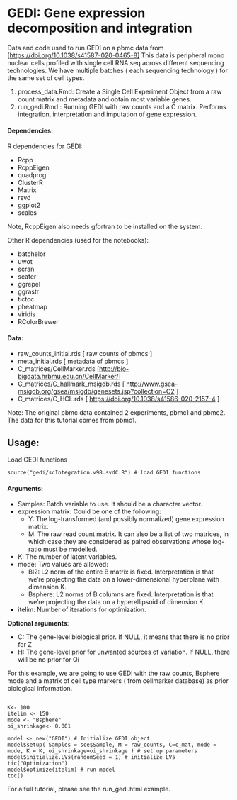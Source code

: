 # GEDI: Gene expression decomposition and integration

Data and code used to run GEDI on a pbmc data from [https://doi.org/10.1038/s41587-020-0465-8] This data is peripheral mono nuclear cells profiled with single cell RNA seq across different sequencing technologies. We have multiple batches ( each sequencing technology ) for the same set of cell types.

1. process_data.Rmd: Create a Single Cell Experiment Object from a raw count matrix and metadata and obtain most variable genes. 
2. run_gedi.Rmd : Running GEDI with raw counts and a C matrix. Performs integration, interpretation and imputation of gene expression. 

#### **Dependencies:** 

R dependencies for GEDI:

  * Rcpp
  * RcppEigen
  * quadprog
  * ClusterR
  * Matrix
  * rsvd
  * ggplot2
  * scales

Note, RcppEigen also needs gfortran to be installed on the system.

Other R dependencies (used for the notebooks):

  * batchelor
  * uwot
  * scran
  * scater
  * ggrepel
  * ggrastr
  * tictoc
  * pheatmap
  * viridis
  * RColorBrewer

#### **Data:** 

* raw_counts_initial.rds [ raw counts of pbmcs ]
* meta_initial.rds [ metadata of pbmcs ]
* C_matrices/CellMarker.rds [http://bio-bigdata.hrbmu.edu.cn/CellMarker/]
* C_matrices/C_hallmark_msigdb.rds [ http://www.gsea-msigdb.org/gsea/msigdb/genesets.jsp?collection=C2 ]
* C_matrices/C_HCL.rds [ https://doi.org/10.1038/s41586-020-2157-4 ]

Note: The original pbmc data contained 2 experiments, pbmc1 and pbmc2. The data for this tutorial comes from pbmc1.

## **Usage:**  

Load GEDI functions

```{r}
source("gedi/scIntegration.v98.svdC.R") # load GEDI functions
```

#### **Arguments:**

* Samples:  Batch variable to use. It should be a character vector.
* expression matrix: Could be one of the following:
	+ Y: The log-transformed (and possibly normalized) gene expression matrix.
	+ M: The raw read count matrix.  It can also be a list of two matrices, in which case they are considered as paired observations whose log-ratio must be modelled.
* K: The number of latent variables.
* mode: Two values are allowed: 
	+ Bl2: L2 norm of the entire B matrix is fixed. Interpretation is that we’re projecting the data on a lower-dimensional hyperplane with dimension K. 
	+ Bsphere: L2 norms of B columns are fixed. Interpretation is that we’re projecting the data on a hyperellipsoid of dimension K. 	
* itelim: Number of iterations for optimization.

**Optional arguments**:

* C: The gene-level biological prior. If NULL, it means that there is no prior for Z
* H: The gene-level prior for unwanted sources of variation. If NULL, there will be no prior for Qi 

For this example, we are going to use GEDI with the raw counts, Bsphere mode and a matrix of cell type markers ( from cellmarker database) as prior biological information.

```{r}

K<- 100
itelim <- 150
mode <- "Bsphere"
oi_shrinkage<- 0.001

model <- new("GEDI") # Initialize GEDI object
model$setup( Samples = sce$Sample, M = raw_counts, C=c_mat, mode = mode, K = K, oi_shrinkage=oi_shrinkage ) # set up parameters
model$initialize.LVs(randomSeed = 1) # initialize LVs
tic("Optimization")
model$optimize(itelim) # run model
toc()

```

For a full tutorial, please see the run_gedi.html example. 

